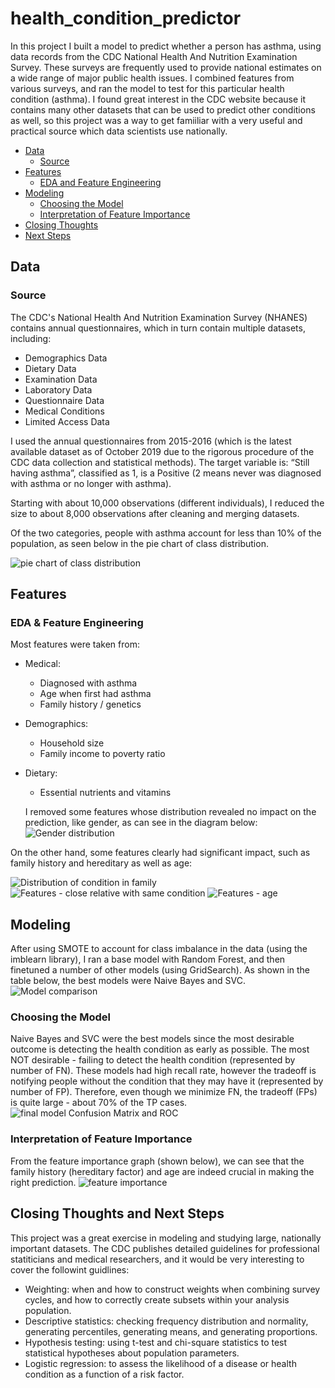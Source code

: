 # health_condition_predictor

In this project I built a model to predict whether a person has asthma, using data records from the CDC National Health And Nutrition Examination Survey. These surveys are frequently used to provide national estimates on a wide range of major public health issues. I combined features from various surveys, and ran the model to test for this particular health condition (asthma). I found great interest in the CDC website because it contains many other datasets that can be used to predict other conditions as well, so this project was a way to get famiiliar with a very useful and practical source which data scientists use nationally.

* [Data](#data)
  * [Source](#source)
* [Features](#features)
  * [EDA and Feature Engineering](#eda)
* [Modeling](#modeling)
  * [Choosing the Model](#choosingthemodel)
  * [Interpretation of Feature Importance](#featureimportance)
* [Closing Thoughts](#closing)
* [Next Steps](#nextsteps)

## Data <a name="data"></a>
### Source <a name="source"></a>
The CDC's National Health And Nutrition Examination Survey (NHANES) contains annual questionnaires, which in turn contain multiple datasets, including:
- Demographics Data
- Dietary Data
- Examination Data
- Laboratory Data 
- Questionnaire Data
- Medical Conditions
- Limited Access Data

I used the annual questionnaires from 2015-2016 (which is the latest available dataset as of October 2019 due to the rigorous procedure of the CDC data collection and statistical methods).
The target variable is: “Still having asthma”, classified as 1, is a Positive (2 means never was diagnosed with asthma or no longer with asthma).

Starting with about 10,000 observations (different individuals), I reduced the size to about 8,000 observations after cleaning and merging datasets.

Of the two categories, people with asthma account for less than 10% of the population, as seen below in the pie chart of class distribution.

![pie chart of class distribution](https://github.com/ram-avni/health_condition_predictor/blob/master/visuals/1_class_dist.png)

## Features <a name="features"></a>

### EDA & Feature Engineering <a name="eda"></a>
Most features were taken from:
- Medical:
  - Diagnosed with asthma
  - Age when first had asthma
  - Family history / genetics
- Demographics:
  - Household size
  - Family income to poverty ratio
- Dietary:
  - Essential nutrients and vitamins
  
  I removed some features whose distribution revealed no impact on the prediction, like gender, as can see in the diagram below:
  ![Gender distribution ](https://github.com/ram-avni/health_condition_predictor/blob/master/visuals/3_gender_dist.png)

On the other hand, some features clearly had significant impact, such as family history and hereditary as well as age:

![Distribution of condition in family ](https://github.com/ram-avni/health_condition_predictor/blob/master/visuals/2_family_dist.png)
![Features - close relative with same condition  ](https://github.com/ram-avni/health_condition_predictor/blob/master/visuals/8_feat_hereditary.png)
![Features - age ](https://github.com/ram-avni/health_condition_predictor/blob/master/visuals/7_feat_age.png)


## Modeling <a name="modeling"></a>
After using SMOTE to account for class imbalance in the data (using the imblearn library), I ran a base model with Random Forest, and then finetuned a number of other models (using GridSearch). As shown in the table below, the best models were Naive Bayes and SVC.
![Model comparison ](https://github.com/ram-avni/health_condition_predictor/blob/master/visuals/4_model_comp.png)

### Choosing the Model <a name="choosingthemodel"></a>
Naive Bayes and SVC were the best models since the most desirable outcome is detecting the health condition as early as possible. The most NOT desirable - failing to detect the health condition (represented by number of FN). These models had high recall rate, however the tradeoff is notifying people without the condition that they may have it (represented by number of FP). Therefore, even though we minimize FN, the tradeoff (FPs) is quite large - about 70% of the TP cases.
![final model Confusion Matrix and ROC ](https://github.com/ram-avni/health_condition_predictor/blob/master/visuals/5_cm_roc.png)


### Interpretation of Feature Importance  <a name="featureimportance"></a>
From the feature importance graph (shown below), we can see that the family history (hereditary factor) and age are indeed crucial in making the right prediction.
![feature importance](https://github.com/ram-avni/health_condition_predictor/blob/master/visuals/6_feat_import.png)


## Closing Thoughts and Next Steps <a name="closing"></a>
This project was a great exercise in modeling and studying large, nationally important datasets. The CDC publishes detailed guidelines for professional statiticians and medical researchers, and it would be very interesting to cover the followint guidlines:
- Weighting: when and how to construct weights when combining survey cycles, and how to correctly create subsets within your analysis population.
- Descriptive statistics: checking frequency distribution and normality, generating percentiles, generating means, and generating proportions.
- Hypothesis testing: using t-test and chi-square statistics to test statistical hypotheses about population parameters.
- Logistic regression: to assess the likelihood of a disease or health condition as a function of a risk factor.
